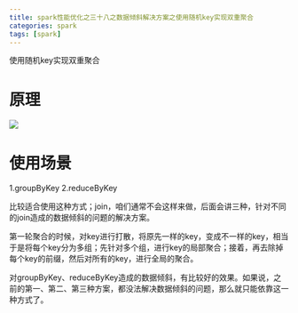 ```yaml
---
title: spark性能优化之三十八之数据倾斜解决方案之使用随机key实现双重聚合
categories: spark  
tags: [spark]
---
```






使用随机key实现双重聚合

<!--more-->



# 原理


![](http://ols7leonh.bkt.clouddn.com//assert/img/bigdata/spark从入门到精通_笔记/performance_data_skew_doubleReduce.png)



# 使用场景

1.groupByKey
2.reduceByKey

比较适合使用这种方式；join，咱们通常不会这样来做，后面会讲三种，针对不同的join造成的数据倾斜的问题的解决方案。

第一轮聚合的时候，对key进行打散，将原先一样的key，变成不一样的key，相当于是将每个key分为多组；先针对多个组，进行key的局部聚合；接着，再去除掉每个key的前缀，然后对所有的key，进行全局的聚合。

对groupByKey、reduceByKey造成的数据倾斜，有比较好的效果。如果说，之前的第一、第二、第三种方案，都没法解决数据倾斜的问题，那么就只能依靠这一种方式了。





